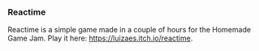 ### Reactime

Reactime is a simple game made in a couple of hours for the Homemade Game Jam. Play it here: https://luizaes.itch.io/reactime.
